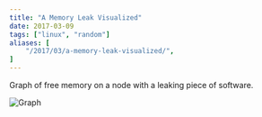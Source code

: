 ```yaml
---
title: "A Memory Leak Visualized"
date: 2017-03-09
tags: ["linux", "random"]
aliases: [
    "/2017/03/a-memory-leak-visualized/",
]
---
```


Graph of free memory on a node with a leaking piece of software.

![Graph](/images/MemoryLeak.png)
